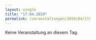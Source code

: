 ```yaml
---
layout: single
title: "17.04.2019"
permalink: /veranstaltungen/2019/04/17/
---
```


Keine Veranstaltung an diesem Tag.
